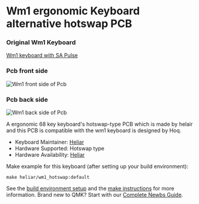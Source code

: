# Wm1 ergonomic Keyboard alternative hotswap PCB
### Original Wm1 Keyboard
[Wm1 keyboard with SA Pulse](https://i.imgur.com/f0zRPTB.png)
### Pcb front side
![Wm1 front side of Pcb](https://i.imgur.com/2W2G3V6.jpg)
### Pcb back side
![Wm1 back side of Pcb](https://i.imgur.com/nGxVJGI.jpg)

A ergonomic 68 key keyboard's hotswap-type PCB which is made by helair and this PCB is compatible with the wm1 keyboard is designed by Hoq.

* Keyboard Maintainer: [Heliar](https://github.com/heliarmk)
* Hardware Supported: Hotswap type
* Hardware Availability: [Heliar](https://github.com/heliarmk)

Make example for this keyboard (after setting up your build environment):

    make heliar/wm1_hotswap:default

See the [build environment setup](https://docs.qmk.fm/#/getting_started_build_tools) and the [make instructions](https://docs.qmk.fm/#/getting_started_make_guide) for more information. Brand new to QMK? Start with our [Complete Newbs Guide](https://docs.qmk.fm/#/newbs).